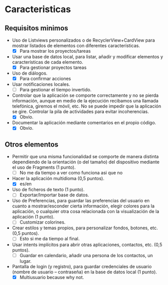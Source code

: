 
# Caracteristicas

## Requisitos minimos

+ Uso de Listviews personalizados o de RecyclerView+CardView para mostrar listados de elementos con diferentes características.
  + [x] Para mostrar los proyectos/tareas
+ Usar una base de datos local, para listar, añadir y modificar elementos y características de cada elemento.
  + [x] Para gestionar proyectos tareas
+ Uso de diálogos.
  + [x] Para confirmar acciones
+ Usar notificaciones locales.
  + [ ] Para gestionar el tiempo invertido.
+ Controlar que la aplicación se comporte correctamente y no se pierda información, aunque en medio de la ejecución recibamos una llamada telefónica, giremos el móvil, etc. No se puede impedir que la aplicación se gire. Controlar la pila de actividades para evitar incoherencias.
  + [x] Obvio.
+ Documentar la aplicación mediante comentarios en el propio código.
  + [x] Obvio.

## Otros elementos

+ Permitir que una misma funcionalidad se comporte de manera distinta dependiendo de la orientación (o del tamaño) del dispositivo mediante el uso de Fragments (1 punto).
  + [ ] No me da tiempo a ver como funciona asi que no
+ Hacer la aplicación multidioma (0,5 puntos).
  + [x] es/en
+ Uso de ficheros de texto (1 punto).
  + [ ] Exportar/Importar base de datos.
+ Uso de Preferencias, para guardar las preferencias del usuario en cuanto a mostrar/esconder cierta información, elegir colores para la aplicación, o cualquier otra cosa relacionada con la visualización de la aplicación (1 punto).
  + [ ] Customizar colorines.
+ Crear estilos y temas propios, para personalizar fondos, botones, etc. (0,5 puntos).
  + [ ] Esto si me da tiempo al final.
+ Usar intents implícitos para abrir otras aplicaciones, contactos, etc. (0,5 puntos).
  + [ ] Guardar en calendario, añadir una persona de los contactos, un lugar.
+ Pantalla de login (y registro), para guardar credenciales de usuario (nombre de usuario – contraseña) en la base de datos local (1 punto).
  + [x] Multiusuario because why not.